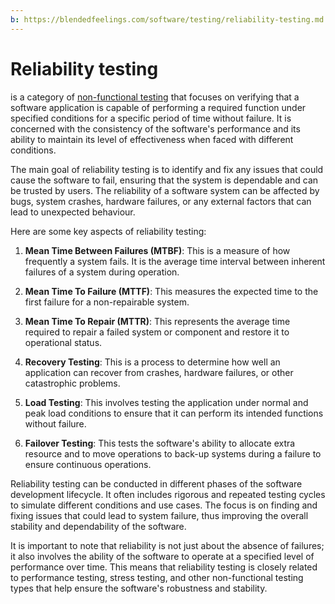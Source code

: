```yaml
---
b: https://blendedfeelings.com/software/testing/reliability-testing.md
---
```


# Reliability testing 
is a category of [non-functional testing](non-functional-testing.md) that focuses on verifying that a software application is capable of performing a required function under specified conditions for a specific period of time without failure. It is concerned with the consistency of the software's performance and its ability to maintain its level of effectiveness when faced with different conditions.

The main goal of reliability testing is to identify and fix any issues that could cause the software to fail, ensuring that the system is dependable and can be trusted by users. The reliability of a software system can be affected by bugs, system crashes, hardware failures, or any external factors that can lead to unexpected behaviour.

Here are some key aspects of reliability testing:

1. **Mean Time Between Failures (MTBF)**: This is a measure of how frequently a system fails. It is the average time interval between inherent failures of a system during operation.

2. **Mean Time To Failure (MTTF)**: This measures the expected time to the first failure for a non-repairable system.

3. **Mean Time To Repair (MTTR)**: This represents the average time required to repair a failed system or component and restore it to operational status.

4. **Recovery Testing**: This is a process to determine how well an application can recover from crashes, hardware failures, or other catastrophic problems.

5. **Load Testing**: This involves testing the application under normal and peak load conditions to ensure that it can perform its intended functions without failure.

6. **Failover Testing**: This tests the software's ability to allocate extra resource and to move operations to back-up systems during a failure to ensure continuous operations.

Reliability testing can be conducted in different phases of the software development lifecycle. It often includes rigorous and repeated testing cycles to simulate different conditions and use cases. The focus is on finding and fixing issues that could lead to system failure, thus improving the overall stability and dependability of the software.

It is important to note that reliability is not just about the absence of failures; it also involves the ability of the software to operate at a specified level of performance over time. This means that reliability testing is closely related to performance testing, stress testing, and other non-functional testing types that help ensure the software's robustness and stability.